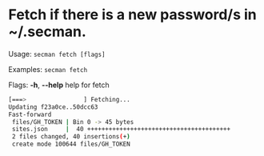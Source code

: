 # Fetch if there is a new password/s in ~/.secman.

Usage:
  `secman fetch [flags]`

Examples:
  `secman fetch`

Flags:
  **-h**, **--help**   help for fetch

```bash
[===>                ] Fetching...
Updating f23a0ce..50dcc63
Fast-forward
 files/GH_TOKEN | Bin 0 -> 45 bytes
 sites.json     |  40 ++++++++++++++++++++++++++++++++++++++++
 2 files changed, 40 insertions(+)
 create mode 100644 files/GH_TOKEN
```
